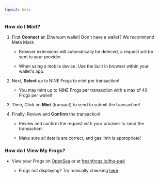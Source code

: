```yaml
---
layout: help
---
```


<title>freshfrogs.io/help 🍀</title>

### How do I Mint?

1. First **Connect** an Ethereum wallet! Don't have a wallet? We recommend Meta Mask

    - Browser extensions will automatically be deteced, a request will be sent to your provider.
    
    - When using a mobile device: Use the built in browser within your wallet's app.

2. Next, **Select** up to NINE Frogs to mint per transaction!

    - You may mint up to NINE Frogs per transaction with a max of 40 Frogs per wallet!

3. Then, Click on **Mint** (transact) to send to submit the transaction!

4. Finally, Review and **Confirm** the transaction!

    - Review and confirm the request with your prodiver to send the transaction!

    - Make sure all details are correct, and gas limit is appropriate!

### How do I View My Frogs?

- View your Frogs on [OpenSea]() or at [freshfrogs.io/the-pad](https://freshfrogs.io/the-pad)

    - Frogs not displaying? Try manually checking [here]()